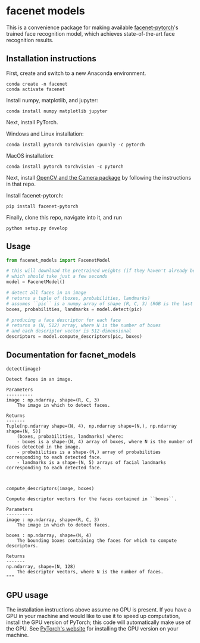 # facenet models

This is a convenience package for making available [facenet-pytorch](https://github.com/timesler/facenet-pytorch)'s trained face recognition model, which achieves state-of-the-art face recognition results.

## Installation instructions 


First, create and switch to a new Anaconda environment.

```
conda create -n facenet
conda activate facenet
```

Install numpy, matplotlib, and jupyter:

```
conda install numpy matplotlib jupyter
```

Next, install PyTorch. 

Windows and Linux installation:
```
conda install pytorch torchvision cpuonly -c pytorch
```

MacOS installation:
```
conda install pytorch torchvision -c pytorch
```

Next, install [OpenCV and the Camera package](https://github.com/cogworksbwsi/camera) by following the instructions in that repo.

Install facenet-pytorch:
```
pip install facenet-pytorch
```

Finally, clone this repo, navigate into it, and run
```
python setup.py develop
```

## Usage

``` python
from facenet_models import FacenetModel

# this will download the pretrained weights (if they haven't already been fetched)
# which should take just a few seconds
model = FacenetModel()

# detect all faces in an image
# returns a tuple of (boxes, probabilities, landmarks)
# assumes ``pic`` is a numpy array of shape (R, C, 3) (RGB is the last dimension)
boxes, probabilities, landmarks = model.detect(pic)

# producing a face descriptor for each face
# returns a (N, 512) array, where N is the number of boxes
# and each descriptor vector is 512-dimensional
descriptors = model.compute_descriptors(pic, boxes)
```

## Documentation for facnet_models

```
detect(image)

Detect faces in an image.

Parameters
----------
image : np.ndarray, shape=(R, C, 3)
    The image in which to detect faces.

Returns
-------
Tuple[np.ndarray shape=(N, 4), np.ndarray shape=(N,), np.ndarray shape=(N, 5)]
    (boxes, probabilities, landmarks) where:
    - boxes is a shape-(N, 4) array of boxes, where N is the number of faces detected in the image.
    - probabilities is a shape-(N,) array of probabilities corresponding to each detected face.
    - landmarks is a shape-(N, 5) arrays of facial landmarks corresponding to each detected face.



compute_descriptors(image, boxes)

Compute descriptor vectors for the faces contained in ``boxes``.

Parameters
----------
image : np.ndarray, shape=(R, C, 3)
    The image in which to detect faces.

boxes : np.ndarray, shape=(N, 4)
    The bounding boxes containing the faces for which to compute descriptors.

Returns
-------
np.ndarray, shape=(N, 128)
    The descriptor vectors, where N is the number of faces.
"""
```

## GPU usage

The installation instructions above assume no GPU is present. If you have a GPU in your machine and
would like to use it to speed up computation, install the GPU version of PyTorch; this code will
automatically make use of the GPU. See [PyTorch's website](https://pytorch.org/get-started/locally/)
for installing the GPU version on your machine.
